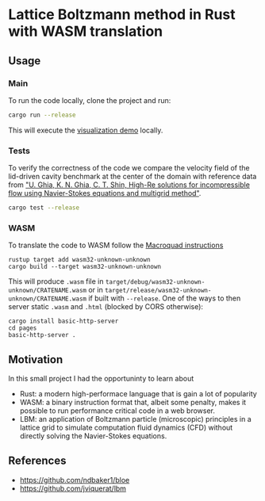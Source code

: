 
# Lattice Boltzmann method in Rust with WASM translation

<!-- <h3 align="center">
	<a href="https://matteocaldana.github.io/rust-lbm/">
		Online Demo ☁
	</a>
</h2> -->

## Usage

### Main
To run the code locally, clone the project and run:
```bash
cargo run --release
```

This will execute the [visualization demo](./src/bin/main.rs) locally.

### Tests
To verify the correctness of the code we compare the velocity field of the lid-driven cavity benchmark at the center of the domain with reference data from ["U. Ghia, K. N. Ghia, C. T. Shin, High-Re solutions for incompressible flow using Navier-Stokes equations and multigrid method"](https://www.sciencedirect.com/science/article/pii/0021999182900584).

```bash
cargo test --release
```

### WASM
To translate the code to WASM follow the [Macroquad instructions](https://github.com/not-fl3/macroquad#wasm)
```
rustup target add wasm32-unknown-unknown
cargo build --target wasm32-unknown-unknown
```
This will produce `.wasm` file in `target/debug/wasm32-unknown-unknown/CRATENAME.wasm` or in `target/release/wasm32-unknown-unknown/CRATENAME.wasm` if built with `--release`. One of the ways to then server static `.wasm` and `.html` (blocked by CORS otherwise):
```
cargo install basic-http-server
cd pages
basic-http-server .
```

## Motivation

In this small project I had the opportuninty to learn about
* Rust: a modern high-performace language that is gain a lot of popularity
* WASM: a binary instruction format that, albeit some penalty, makes it possible to run performance critical code in a web browser.
* LBM: an application of Boltzmann particle (microscopic) principles in a lattice grid to simulate computation fluid dynamics (CFD) without directly solving the Navier-Stokes equations.

## References
* https://github.com/ndbaker1/bloe
* https://github.com/jviquerat/lbm